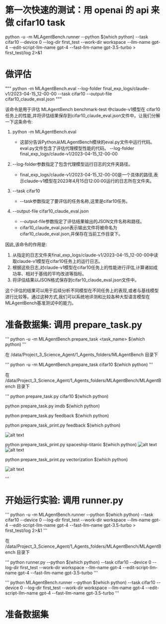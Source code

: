 




# 第一次快速的测试：用 openai 的 api 来做 cifar10 task

python -u -m MLAgentBench.runner --python $(which python) --task cifar10 --device 0 --log-dir first_test  --work-dir workspace --llm-name gpt-4 --edit-script-llm-name gpt-4 --fast-llm-name gpt-3.5-turbo >  first_test/log 2>&1


# 做评估

"""
python -m MLAgentBench.eval --log-folder final_exp_logs/claude-v1/2023-04-15_12-00-00 --task cifar10 --output-file cifar10_claude_eval.json
"""

该命令是用于评估 MLAgentBench benchmark-test 中claude-v1模型在 cifar10任务上的性能,并将评估结果保存到cifar10_claude_eval.json文件中。让我们分解一下这条命令:

1. python -m MLAgentBench.eval

    * 这部分告诉Python从MLAgentBench模块的eval.py文件中运行代码。eval.py文件包含了评估代理模型性能的代码。
--log-folder final_exp_logs/claude-v1/2023-04-15_12-00-00

2. --log-folder参数指定了包含代理模型运行日志的文件夹路径。
    * final_exp_logs/claude-v1/2023-04-15_12-00-00是一个具体的路径,表示claude-v1模型在2023年4月15日12:00:00运行的日志所在文件夹。
3. --task cifar10

    * --task参数指定了要评估的任务名称,这里是cifar10任务。
4. --output-file cifar10_claude_eval.json

    * --output-file参数指定了评估结果输出的JSON文件名称和路径。
    * cifar10_claude_eval.json表示输出文件将被命名为cifar10_claude_eval.json,并保存在当前工作目录下。

因此,该命令的作用是:

1. 从指定的日志文件夹final_exp_logs/claude-v1/2023-04-15_12-00-00中读取claude-v1模型在cifar10任务上的运行日志。
2. 根据这些日志,对claude-v1模型在cifar10任务上的性能进行评估,计算诸如成功率、相对于基线的平均改进等指标。
3. 将评估结果以JSON格式保存到cifar10_claude_eval.json文件中。

这个评估的结果可以用于后续分析不同模型在不同任务上的表现,或者与基线模型进行比较等。通过这种方式,我们可以系统地评测和比较各种大型语言模型在MLAgentBench基准测试中的能力。

# 准备数据集: 调用 prepare_task.py

'''
python -u -m MLAgentBench.prepare_task <task_name> $(which python)
'''

在 /data/Project_3_Science_Agent/1_Agents_folders/MLAgentBench 目录下

'''
python -u -m MLAgentBench.prepare_task cifar10 $(which python)
'''

在 /data/Project_3_Science_Agent/1_Agents_folders/MLAgentBench/MLAgentBench 目录下

'''
python prepare_task.py cifar10 $(which python)

python prepare_task.py imdb $(which python)

python prepare_task.py feedback $(which python)

python prepare_task_print.py feedback $(which python)

![alt text](MLAgentBench/benchmarks/feedback-dataset截图.png)

python prepare_task_print.py spaceship-titanic $(which python)
![alt text](MLAgentBench/benchmarks/spaceship-titanic-截图1.png)
![alt text](MLAgentBench/benchmarks/spaceship-titanic-截图2.png)



python prepare_task_print.py vectorization $(which python)

![alt text](MLAgentBench/benchmarks/vectorization-截图.png)

'''

# 开始运行实验: 调用 runner.py

'''
python -u -m MLAgentBench.runner --python $(which python) --task cifar10 --device 0 --log-dir first_test  --work-dir workspace --llm-name gpt-4 --edit-script-llm-name gpt-4 --fast-llm-name gpt-3.5-turbo >  first_test/log 2>&1
'''

在 /data/Project_3_Science_Agent/1_Agents_folders/MLAgentBench/MLAgentBench 目录下

'''
python runner.py --python $(which python) --task cifar10 --device 0 --log-dir first_test  --work-dir workspace --llm-name gpt-4 --edit-script-llm-name gpt-4 --fast-llm-name gpt-3.5-turbo
'''

'''
python MLAgentBench.runner --python $(which python) --task cifar10 --device 0 --log-dir first_test  --work-dir workspace --llm-name gpt-4 --edit-script-llm-name gpt-4 --fast-llm-name gpt-3.5-turbo
'''

# 准备数据集